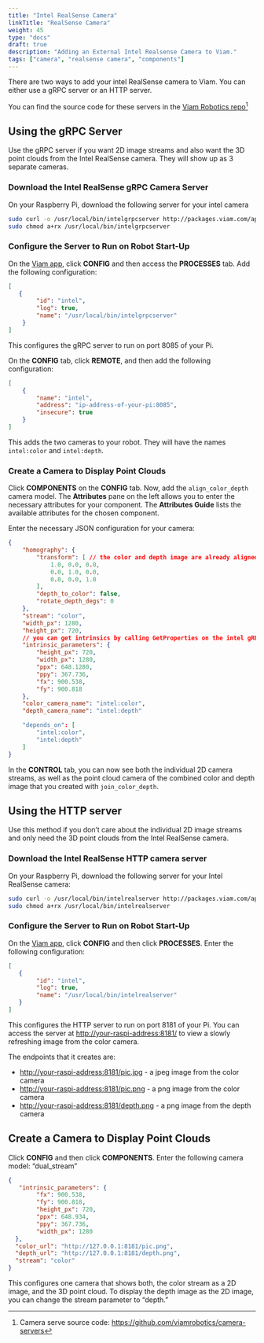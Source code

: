 ```yaml
---
title: "Intel RealSense Camera"
linkTitle: "RealSense Camera"
weight: 45
type: "docs"
draft: true
description: "Adding an External Intel Realsense Camera to Viam."
tags: ["camera", "realsense camera", "components"]
---
```

There are two ways to add your intel RealSense camera to Viam. You can either use a gRPC server or an HTTP server.

You can find the source code for these servers in the <a href="https://github.com/viamrobotics/camera-servers" target="_blank">Viam Robotics repo</a>[^camserve]

[^camserve]:Camera serve source code:  <a href="https://github.com/viamrobotics/camera-servers" target="_blank">ht<span></span>tps://github.com/viamrobotics/camera-servers</a>

## Using the gRPC Server

Use the gRPC server if you want 2D image streams and also want the 3D point clouds from the Intel RealSense camera. They will show up as 3 separate cameras.

### Download the Intel RealSense gRPC Camera Server

On your Raspberry Pi, download the following server for your intel camera

``` bash
sudo curl -o /usr/local/bin/intelgrpcserver http://packages.viam.com/apps/camera-servers/intelrealgrpcserver-latest-aarch64.AppImage
sudo chmod a+rx /usr/local/bin/intelgrpcserver
```

### Configure the Server to Run on Robot Start-Up

On the [Viam app](https://app.viam.com), click **CONFIG** and then access the **PROCESSES** tab. Add the following configuration:

``` json
[
   {
        "id": "intel",
        "log": true,
        "name": "/usr/local/bin/intelgrpcserver"
    }
]
```

This configures the gRPC server to run on port 8085 of your Pi.

On the **CONFIG** tab, click **REMOTE**, and then add the following configuration:

``` json
[
    {
        "name": "intel",
        "address": "ip-address-of-your-pi:8085",
        "insecure": true
    }
]
```

This adds the two cameras to your robot. They will have the names `intel:color` and `intel:depth`.

### Create a Camera to Display Point Clouds

Click **COMPONENTS** on the **CONFIG** tab. Now, add the `align_color_depth` camera model.
The **Attributes** pane on the left allows you to enter the necessary attributes for your component.
The **Attributes Guide** lists the available attributes for the chosen component.

Enter the necessary JSON configuration for your camera:

``` json
{
    "homography": {
        "transform": [ // the color and depth image are already aligned
            1.0, 0.0, 0.0,
            0.0, 1.0, 0.0,
            0.0, 0.0, 1.0
        ],
        "depth_to_color": false,
        "rotate_depth_degs": 0
    },
    "stream": "color",
    "width_px": 1280,
    "height_px": 720,
    // you can get intrinsics by calling GetProperties on the intel gRPC camera server, too
    "intrinsic_parameters": {
        "height_px": 720,
        "width_px": 1280,
        "ppx": 648.1280,
        "ppy": 367.736,
        "fx": 900.538,
        "fy": 900.818
    },
    "color_camera_name": "intel:color",
    "depth_camera_name": "intel:depth"

    "depends_on": [
        "intel:color",
        "intel:depth"
    ]
}
```

In the **CONTROL** tab, you can now see both the individual 2D camera streams, as well as the point cloud camera of the combined color and depth image that you created with `join_color_depth`.

## Using the HTTP server

Use this method if you don’t care about the individual 2D image streams and only need the 3D point clouds from the Intel RealSense camera.

### Download the Intel RealSense HTTP camera server

On your Raspberry Pi, download the following server for your Intel RealSense camera:

``` bash
sudo curl -o /usr/local/bin/intelrealserver http://packages.viam.com/apps/camera-servers/intelrealserver-latest-aarch64.AppImage
sudo chmod a+rx /usr/local/bin/intelrealserver
```

### Configure the Server to Run on Robot Start-Up

On the [Viam app](https://app.viam.com), click **CONFIG** and then click **PROCESSES**.
Enter the following configuration:

``` json
[
   {
        "id": "intel",
        "log": true,
        "name": "/usr/local/bin/intelrealserver"
   }
]
```

This configures the HTTP server to run on port 8181 of your Pi. You can access the server at [http://your-raspi-address:8181/](http://your-raspi-address:8181/) to view a slowly refreshing image from the color camera.

The endpoints that it creates are:

* [http://your-raspi-address:8181/pic.jpg](http://your-raspi-address:8181/pic.jpg) - a jpeg image from the color camera
* [http://your-raspi-address:8181/pic.png](http://your-raspi-address:8181/pic.png) - a png image from the color camera
* [http://your-raspi-address:8181/depth.png](http://your-raspi-address:8181/depth.png) - a png image from the depth camera

## Create a Camera to Display Point Clouds

Click **CONFIG** and then click **COMPONENTS**.
Enter the following camera model:  “dual_stream”

``` json
{
   "intrinsic_parameters": {
        "fx": 900.538,
        "fy": 900.818,
        "height_px": 720,
        "ppx": 648.934,
        "ppy": 367.736,
        "width_px": 1280
  },
  "color_url": "http://127.0.0.1:8181/pic.png",
  "depth_url": "http://127.0.0.1:8181/depth.png",
  "stream": "color"
}
```

This configures one camera that shows both, the color stream as a 2D image, and the 3D point cloud.
To display the depth image as the 2D image, you can change the stream parameter to “depth.”
